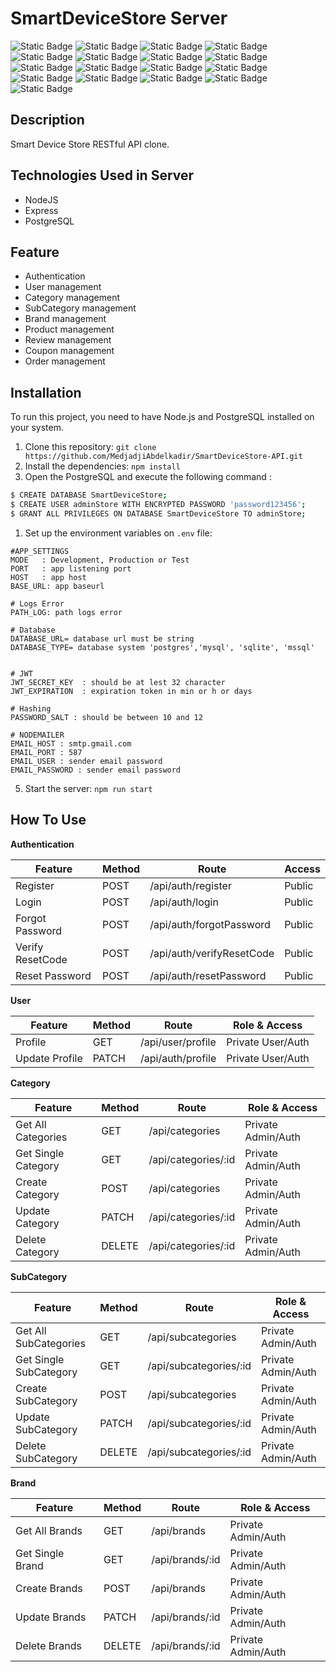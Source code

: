 # SmartDeviceStore Server
![Static Badge](https://img.shields.io/badge/19.4.0-Node.Js-green)
![Static Badge](https://img.shields.io/badge/4.18.2-Express.Js-blue)
![Static Badge](https://img.shields.io/badge/8.11.3-pg-blue)
![Static Badge](https://img.shields.io/badge/6.33.0-sequelize-blue)
![Static Badge](https://img.shields.io/badge/0.32.6-sharp-red)
![Static Badge](https://img.shields.io/badge/1.6.6-slugify-red)
![Static Badge](https://img.shields.io/badge/1.6.6-swagger--ui--express-red)
![Static Badge](https://img.shields.io/badge/9.0.1-uuid-red)
![Static Badge](https://img.shields.io/badge/3.10.0-winston-red)
![Static Badge](https://img.shields.io/badge/3.0.1-nodemon-red)
![Static Badge](https://img.shields.io/badge/2.8.5-cors-red)
![Static Badge](https://img.shields.io/badge/16.3.1-dotenv-red)
![Static Badge](https://img.shields.io/badge/7.0.1-express--validator-red)
![Static Badge](https://img.shields.io/badge/5.1.1-bcrypt-red)
![Static Badge](https://img.shields.io/badge/9.0.2-jsonwebtoken-red)
![Static Badge](https://img.shields.io/badge/6.9.6-nodemailer-red)
![Static Badge](https://img.shields.io/badge/1.4.5--lts.1-multer-red)

## Description
Smart Device Store RESTful API clone.

## Technologies Used in Server 
- NodeJS
- Express
- PostgreSQL 

## Feature
  - Authentication
  - User management
  - Category management
  - SubCategory management
  - Brand management
  - Product management
  - Review management
  - Coupon management
  - Order management

## Installation

To run this project, you need to have Node.js and PostgreSQL installed on your system.

1. Clone this repository: `git clone https://github.com/MedjadjiAbdelkadir/SmartDeviceStore-API.git`
2. Install the dependencies: `npm install`
3. Open the PostgreSQL and execute the following command :
```Bash
$ CREATE DATABASE SmartDeviceStore;
$ CREATE USER adminStore WITH ENCRYPTED PASSWORD 'password123456';
$ GRANT ALL PRIVILEGES ON DATABASE SmartDeviceStore TO adminStore;
```
1. Set up the environment variables on `.env` file:

```env
#APP_SETTINGS
MODE   : Development, Production or Test
PORT   : app listening port
HOST   : app host
BASE_URL: app baseurl

# Logs Error
PATH_LOG: path logs error

# Database 
DATABASE_URL= database url must be string
DATABASE_TYPE= database system 'postgres','mysql', 'sqlite', 'mssql'


# JWT  
JWT_SECRET_KEY  : should be at lest 32 character
JWT_EXPIRATION  : expiration token in min or h or days

# Hashing  
PASSWORD_SALT : should be between 10 and 12

# NODEMAILER
EMAIL_HOST : smtp.gmail.com
EMAIL_PORT : 587
EMAIL_USER : sender email password
EMAIL_PASSWORD : sender email password

```
5. Start the server: `npm run start`

## How To Use 
<b>Authentication</b>

| Feature          | Method | Route                       | Access       |
|------------------|--------|-----------------------------|--------------|
| Register         | POST   | /api/auth/register          | Public       |
| Login            | POST   | /api/auth/login             | Public       |
| Forgot Password  | POST   | /api/auth/forgotPassword    | Public       |
| Verify ResetCode | POST   | /api/auth/verifyResetCode   | Public       |
| Reset Password   | POST   | /api/auth/resetPassword     | Public       |


<b>User</b>

| Feature          | Method | Route                       |     Role & Access    |
|------------------|--------|-----------------------------|----------------------|
| Profile          | GET    | /api/user/profile           | Private User/Auth    |
| Update Profile   | PATCH  | /api/auth/profile           | Private User/Auth    |

<b>Category</b>

| Feature                 | Method | Route                          |     Role & Access    |
|-------------------------|--------|--------------------------------|----------------------|
| Get All Categories      | GET    | /api/categories             | Private Admin/Auth   |
| Get Single Category     | GET    | /api/categories/:id         | Private Admin/Auth   |
| Create Category         | POST   | /api/categories             | Private Admin/Auth   |
| Update Category         | PATCH  | /api/categories/:id         | Private Admin/Auth   |
| Delete Category         | DELETE | /api/categories/:id         | Private Admin/Auth   |

<b>SubCategory</b>

| Feature                 | Method | Route                          |     Role & Access    |
|-------------------------|--------|--------------------------------|----------------------|
| Get All SubCategories   | GET    | /api/subcategories             | Private Admin/Auth   |
| Get Single SubCategory  | GET    | /api/subcategories/:id         | Private Admin/Auth   |
| Create SubCategory      | POST   | /api/subcategories             | Private Admin/Auth   |
| Update SubCategory      | PATCH  | /api/subcategories/:id         | Private Admin/Auth   |
| Delete SubCategory      | DELETE | /api/subcategories/:id         | Private Admin/Auth   |

<b>Brand</b>

| Feature                 | Method | Route                          |     Role & Access    |
|-------------------------|--------|--------------------------------|----------------------|
| Get All Brands          | GET    | /api/brands             | Private Admin/Auth   |
| Get Single Brand        | GET    | /api/brands/:id         | Private Admin/Auth   |
| Create Brands           | POST   | /api/brands             | Private Admin/Auth   |
| Update Brands           | PATCH  | /api/brands/:id         | Private Admin/Auth   |
| Delete Brands           | DELETE | /api/brands/:id         | Private Admin/Auth   |

